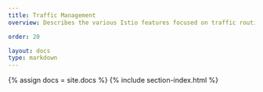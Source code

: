 ```yaml
---
title: Traffic Management
overview: Describes the various Istio features focused on traffic routing and control.

order: 20

layout: docs
type: markdown
---
```


{% assign docs = site.docs %}
{% include section-index.html %}
